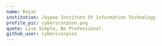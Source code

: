 ```yaml
---
name: Rajat
institution: Jaypee Institute Of Information Technology
profile_pic: cyberscorpion.png
quote: Live Simple, Be Professional.
github_user: cyberscorpion
---
```

